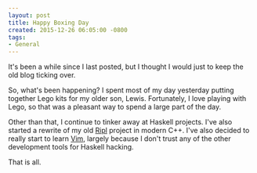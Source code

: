 ```yaml
---
layout: post
title: Happy Boxing Day
created: 2015-12-26 06:05:00 -0800
tags:
- General
---
```

It's been a while since I last posted, but I thought I would just to keep the
old blog ticking over.

So, what's been happening? I spent most of my day yesterday putting together
Lego kits for my older son, Lewis. Fortunately, I love playing with Lego, so
that was a pleasant way to spend a large part of the day.

Other than that, I continue to tinker away at Haskell projects. I've also
started a rewrite of my old [Ripl][1] project in modern C++. I've also decided
to really start to learn [Vim][2], largely because I don't trust any of the
other development tools for Haskell hacking.

That is all.

[1]: https://github.com/rcook/ripl/
[2]: http://www.vim.org/

